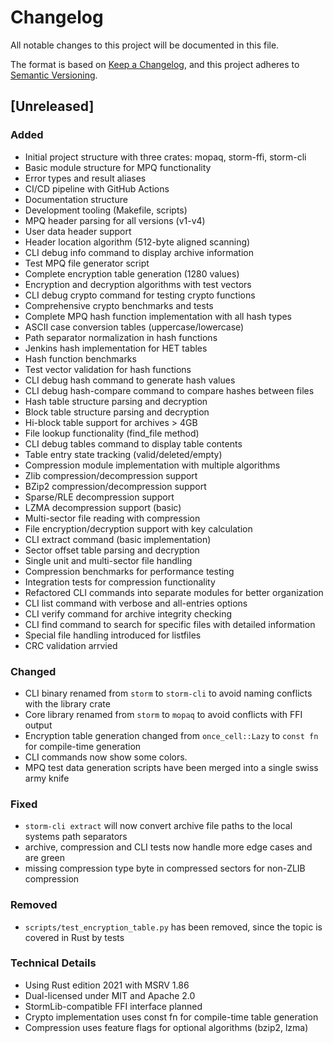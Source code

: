# Changelog

All notable changes to this project will be documented in this file.

The format is based on [Keep a Changelog](https://keepachangelog.com/en/1.0.0/),
and this project adheres to [Semantic Versioning](https://semver.org/spec/v2.0.0.html).

## [Unreleased]

### Added

- Initial project structure with three crates: mopaq, storm-ffi, storm-cli
- Basic module structure for MPQ functionality
- Error types and result aliases
- CI/CD pipeline with GitHub Actions
- Documentation structure
- Development tooling (Makefile, scripts)
- MPQ header parsing for all versions (v1-v4)
- User data header support
- Header location algorithm (512-byte aligned scanning)
- CLI debug info command to display archive information
- Test MPQ file generator script
- Complete encryption table generation (1280 values)
- Encryption and decryption algorithms with test vectors
- CLI debug crypto command for testing crypto functions
- Comprehensive crypto benchmarks and tests
- Complete MPQ hash function implementation with all hash types
- ASCII case conversion tables (uppercase/lowercase)
- Path separator normalization in hash functions
- Jenkins hash implementation for HET tables
- Hash function benchmarks
- Test vector validation for hash functions
- CLI debug hash command to generate hash values
- CLI debug hash-compare command to compare hashes between files
- Hash table structure parsing and decryption
- Block table structure parsing and decryption
- Hi-block table support for archives > 4GB
- File lookup functionality (find_file method)
- CLI debug tables command to display table contents
- Table entry state tracking (valid/deleted/empty)
- Compression module implementation with multiple algorithms
- Zlib compression/decompression support
- BZip2 compression/decompression support
- Sparse/RLE decompression support
- LZMA decompression support (basic)
- Multi-sector file reading with compression
- File encryption/decryption support with key calculation
- CLI extract command (basic implementation)
- Sector offset table parsing and decryption
- Single unit and multi-sector file handling
- Compression benchmarks for performance testing
- Integration tests for compression functionality
- Refactored CLI commands into separate modules for better organization
- CLI list command with verbose and all-entries options
- CLI verify command for archive integrity checking
- CLI find command to search for specific files with detailed information
- Special file handling introduced for listfiles
- CRC validation arrvied

### Changed

- CLI binary renamed from `storm` to `storm-cli` to avoid naming conflicts with the library crate
- Core library renamed from `storm` to `mopaq` to avoid conflicts with FFI output
- Encryption table generation changed from `once_cell::Lazy` to `const fn` for compile-time generation
- CLI commands now show some colors.
- MPQ test data generation scripts have been merged into a single swiss army knife

### Fixed

- `storm-cli extract` will now convert archive file paths to the local systems path separators
- archive, compression and CLI tests now handle more edge cases and are green
- missing compression type byte in compressed sectors for non-ZLIB compression

### Removed

- `scripts/test_encryption_table.py` has been removed, since the topic is covered in Rust by tests

### Technical Details

- Using Rust edition 2021 with MSRV 1.86
- Dual-licensed under MIT and Apache 2.0
- StormLib-compatible FFI interface planned
- Crypto implementation uses const fn for compile-time table generation
- Compression uses feature flags for optional algorithms (bzip2, lzma)
